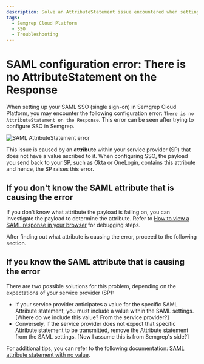 ```yaml
---
description: Solve an AttributeStatement issue encountered when setting up Semgrep with SSO.
tags:
  - Semgrep Cloud Platform 
  - SSO
  - Troubleshooting
---
```


# SAML configuration error: There is no AttributeStatement on the Response

When setting up your SAML SSO (single sign-on) in Semgrep Cloud Platform, you may encounter the following configuration error: `There is no AttributeStatement on the Response`. This error can be seen after trying to configure SSO in Semgrep.

![SAML AttributeStatement error](/img/kb/attribute-statement.png)

This issue is caused by an **attribute** within your service provider (SP) that does not have a value ascribed to it. When configuring SSO, the payload you send back to your SP, such as Okta or OneLogin, contains this attribute and hence, the SP raises this error.

## If you don't know the SAML attribute that is causing the error

If you don't know what attribute the payload is failing on, you can investigate the payload to determine the attribute. Refer to [How to view a SAML response in your browser](https://support.okta.com/help/s/article/How-to-View-a-SAML-Response-in-Your-Browser-for-Troubleshooting?language=en_US) for debugging steps.

After finding out what attribute is causing the error, proceed to the following section.

## If you know the SAML attribute that is causing the error

There are two possible solutions for this problem, depending on the expectations of your service provider (SP):

- If your service provider anticipates a value for the specific SAML Attribute statement, you must include a value within the SAML settings. [Where do we include this value? From the service provider?]
- Conversely, if the service provider does not expect that specific Attribute statement to be transmitted, remove the Attribute statement from the SAML settings. [Now I assume this is from Semgrep's side?]

For additional tips, you can refer to the following documentation: [SAML attribute statement with no value]( https://support.okta.com/help/s/article/SAML-attribute-statement-with-no-value-configured-not-properly-closed-in-assertion?language=en_US).
